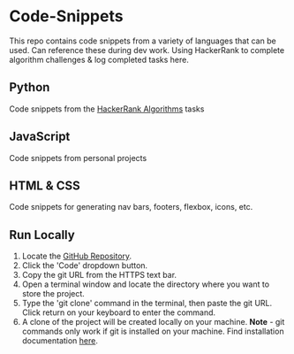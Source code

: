 # Code-Snippets
This repo contains code snippets from a variety of languages that can be used. Can reference these during dev work.
Using HackerRank to complete algorithm challenges & log completed tasks here.

## Python 
Code snippets from the [HackerRank Algorithms](https://www.hackerrank.com/domains/algorithms?filters%5Bsubdomains%5D%5B%5D=warmup) tasks


## JavaScript
Code snippets from personal projects

## HTML & CSS
Code snippets for generating nav bars, footers, flexbox, icons, etc.

## Run Locally
1. Locate the [GitHub Repository](https://github.com/emmaC11/Code-Snippets).
2. Click the 'Code' dropdown button.
3. Copy the git URL from the HTTPS text bar.
4. Open a terminal window and locate the directory where you want to store the project.
5. Type the 'git clone' command in the terminal, then paste the git URL. Click return on your keyboard to enter the command.
6. A clone of the project will be created locally on your machine.
**Note** - git commands only work if git is installed on your machine. Find installation documentation [here](https://git-scm.com/).
